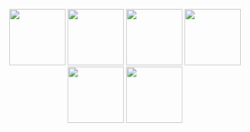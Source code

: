 <p align="center">
  <img width="100" src="https://github.com/nursena8/BankCustomerProject/assets/115145369/31f9aae3-a1e5-4ad6-88a3-0e88241096e2" height="100">
  <img width="100" src="https://github.com/nursena8/BankCustomerProject/assets/115145369/eb84b568-80b2-4ca6-ac76-01980fdd3646" height="100">
  <img width="100" src="https://github.com/nursena8/BankCustomerProject/assets/115145369/652ce86c-b288-4550-980c-b1d758222c18" height="100">
  <img width="100" src="https://github.com/nursena8/BankCustomerProject/assets/115145369/537473f2-af80-4daa-8a9a-535a8a77ed06" height="100">
  <img width="100" src="https://github.com/nursena8/BankCustomerProject/assets/115145369/2e2fb617-49c9-466a-9b60-600c2025eaa0" height="100">
  <img width="100" src="https://github.com/nursena8/BankCustomerProject/assets/115145369/5882fb8f-e39d-4645-81c7-7d7f4b6605de" height="100">
</p>

